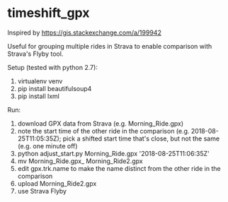 # timeshift_gpx

Inspired by https://gis.stackexchange.com/a/199942

Useful for grouping multiple rides in Strava to enable comparison with Strava's Flyby tool.

Setup (tested with python 2.7):
1. virtualenv venv
1. pip install beautifulsoup4
1. pip install lxml

Run:
1. download GPX data from Strava (e.g. Morning_Ride.gpx)
1. note the start time of the other ride in the comparison (e.g. 2018-08-25T11:05:35Z);
   pick a shifted start time that's close, but not the same (e.g. one minute off)
1. python adjust_start.py Morning_Ride.gpx '2018-08-25T11:06:35Z'
1. mv Morning_Ride.gpx_ Morning_Ride2.gpx
1. edit gpx.trk.name to make the name distinct from the other ride in the comparison
1. upload Morning_Ride2.gpx
1. use Strava Flyby

